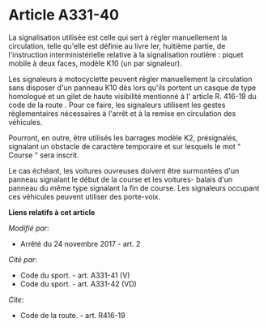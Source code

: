 # Article A331-40

La signalisation utilisée est celle qui sert à régler manuellement la circulation, telle qu'elle est définie au livre Ier,
huitième partie, de l'instruction interministérielle relative à la signalisation routière : piquet mobile à deux faces,
modèle K10 (un par signaleur).

Les signaleurs à motocyclette peuvent régler manuellement la circulation sans disposer d'un panneau K10 dès lors qu'ils
portent un casque de type homologué et un gilet de haute visibilité mentionné à l'
article R. 416-19 du code de la route
. Pour ce faire, les signaleurs utilisent les gestes règlementaires nécessaires à l'arrêt et à la remise en circulation des
véhicules.

Pourront, en outre, être utilisés les barrages modèle K2, présignalés, signalant un obstacle de caractère temporaire et sur
lesquels le mot " Course " sera inscrit.

Le cas échéant, les voitures ouvreuses doivent être surmontées d'un panneau signalant le début de la course et les voitures-
balais d'un panneau du même type signalant la fin de course. Les signaleurs occupant ces véhicules peuvent utiliser des
porte-voix.

**Liens relatifs à cet article**

_Modifié par_:

  - Arrêté du 24 novembre 2017 - art. 2

_Cité par_:

  - Code du sport. - art. A331-41 (V)
  - Code du sport. - art. A331-42 (VD)

_Cite_:

  - Code de la route. - art. R416-19
